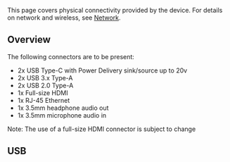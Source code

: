 This page covers physical connectivity provided by the device. For details on network and wireless, see [Network](../network/).

## Overview
The following connectors are to be present:

- 2x USB Type-C with Power Delivery sink/source up to 20v
- 2x USB 3.x Type-A
- 2x USB 2.0 Type-A
- 1x Full-size HDMI
- 1x RJ-45 Ethernet
- 1x 3.5mm headphone audio out
- 1x 3.5mm microphone audio in

Note: The use of a full-size HDMI connector is subject to change

## USB
